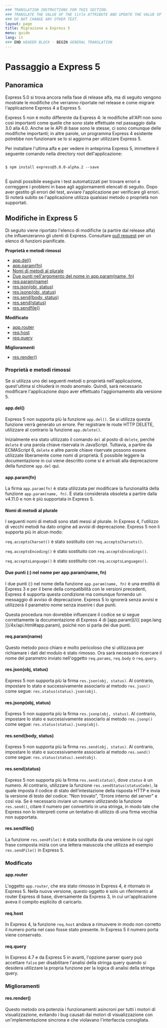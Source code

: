 ```yaml
---
### TRANSLATION INSTRUCTIONS FOR THIS SECTION:
### TRANSLATE THE VALUE OF THE title ATTRIBUTE AND UPDATE THE VALUE OF THE lang ATTRIBUTE.
### DO NOT CHANGE ANY OTHER TEXT.
layout: page
title: Migrazione a Express 5
menu: guide
lang: it
### END HEADER BLOCK - BEGIN GENERAL TRANSLATION
---
```


# Passaggio a Express 5

<h2 id="overview">Panoramica</h2>

Express 5.0 si trova ancora nella fase di release alfa, ma di seguito vengono mostrate le modifiche che verranno riportate nel release e come migrare l'applicazione Express 4 a Express 5.

Express 5 non è molto differente da Express 4: le modifiche all'API non sono così importanti come quelle che sono state effettuate nel passaggio dalla 3.0 alla 4.0.  Anche se le API di base sono le stesse, ci sono comunque delle modifiche importanti; in altre parole, un programma Express 4 esistente potrebbe non funzionare se lo si aggiorna per utilizzare Express 5.

Per installare l'ultima alfa e per vedere in anteprima Express 5, immettere il seguente comando nella directory root dell'applicazione:

<pre>
<code class="language-sh" translate="no">
$ npm install express@5.0.0-alpha.2 --save
</code>
</pre>

È quindi possibile eseguire i test automatizzati per trovare errori e correggere i problemi in base agli aggiornamenti elencati di seguito. Dopo aver gestito gli errori del test, avviare l'applicazione per verificare gli errori. Si noterà subito se l'applicazione utilizza qualsiasi metodo o proprietà non supportati.

<h2 id="changes">Modifiche in Express 5</h2>

Di seguito viene riportato l'elenco di modifiche (a partire dal release alfa) che influenzeranno gli utenti di Express.
Consultare [pull request](https://github.com/strongloop/express/pull/2237) per un elenco di funzioni pianificate.

**Proprietà e metodi rimossi**

<ul class="doclist">
  <li><a href="#app.del">app.del()</a></li>
  <li><a href="#app.param">app.param(fn)</a></li>
  <li><a href="#plural">Nomi di metodi al plurale</a></li>
  <li><a href="#leading">Due punti nell'argomento del nome in app.param(name, fn)</a></li>
  <li><a href="#req.param">req.param(name)</a></li>
  <li><a href="#res.json">res.json(obj, status)</a></li>
  <li><a href="#res.jsonp">res.jsonp(obj, status)</a></li>
  <li><a href="#res.send.body">res.send(body, status)</a></li>
  <li><a href="#res.send.status">res.send(status)</a></li>
  <li><a href="#res.sendfile">res.sendfile()</a></li>
</ul>

**Modificato**

<ul class="doclist">
  <li><a href="#app.router">app.router</a></li>
  <li><a href="#req.host">req.host</a></li>
  <li><a href="#req.query">req.query</a></li>
</ul>

**Miglioramenti**

<ul class="doclist">
  <li><a href="#res.render">res.render()</a></li>
</ul>

<h3>Proprietà e metodi rimossi</h3>

Se si utilizza uno dei seguenti metodi o proprietà nell'applicazione, quest'ultima si chiuderà in modo anomalo. Quindi, sarà necessario modificare l'applicazione dopo aver effettuato l'aggiornamento alla versione 5.

<h4 id="app.del">app.del()</h4>

Express 5 non supporta più la funzione `app.del()`. Se si utilizza questa funzione verrà generato un errore. Per registrare le route HTTP DELETE, utilizzare al contrario la funzione `app.delete()`.

Inizialmente era stato utilizzato il comando `del` al posto di `delete`, perché `delete` è una parola chiave riservata in JavaScript. Tuttavia, a partire da ECMAScript 6, `delete` e altre parole chiave riservate possono essere utilizzate liberamente come nomi di proprietà. È possibile leggere la documentazione in cui viene descritto come si è arrivati alla deprecazione della funzione `app.del` qui.

<h4 id="app.param">app.param(fn)</h4>

La firma `app.param(fn)` è stata utilizzata per modificare la funzionalità della funzione `app.param(name, fn)`. È stata considerata obsoleta a partire dalla v4.11.0 e non è più supportata in Express 5.

<h4 id="plural">Nomi di metodi al plurale</h4>

I seguenti nomi di metodi sono stati messi al plurale. In Express 4, l'utilizzo di vecchi metodi ha dato origine ad avvisi di deprecazione.  Express 5 non li supporta più in alcun modo:

`req.acceptsCharset()` è stato sostituito con `req.acceptsCharsets()`.

`req.acceptsEncoding()` è stato sostituito con `req.acceptsEncodings()`.

`req.acceptsLanguage()` è stato sostituito con `req.acceptsLanguages()`.

<h4 id="leading">Due punti (:) nel nome per app.param(name, fn)</h4>

I due punti (:) nel nome della funzione `app.param(name, fn)` è una eredità di Express 3 e per il bene della compatibilità con le versioni precedenti, Express 4 supporta questa condizione ma comunque fornendo un messaggio di avviso di deprecazione. Express 5 lo ignorerà senza avvisi e utilizzerà il parametro nome senza inserire i due punti.

Questa procedura non dovrebbe influenzare il codice se si segue correttamente la documentazione di Express 4 di [app.param](/{{ page.lang }}/4x/api.html#app.param), poiché non si parla dei due punti.

<h4 id="req.param">req.param(name)</h4>

Questo metodo poco chiaro e molto pericoloso che si utilizzava per richiamare i dati del modulo è stato rimosso. Ora sarà necessario ricercare il nome del parametro inviato nell'oggetto `req.params`, `req.body` o `req.query`.

<h4 id="res.json">res.json(obj, status)</h4>

Express 5 non supporta più la firma `res.json(obj, status)`. Al contrario, impostare lo stato e successivamente associarlo al metodo `res.json()` come segue: `res.status(status).json(obj)`.

<h4 id="res.jsonp">res.jsonp(obj, status)</h4>

Express 5 non supporta più la firma `res.jsonp(obj, status)`. Al contrario, impostare lo stato e successivamente associarlo al metodo `res.jsonp()` come segue: `res.status(status).jsonp(obj)`.

<h4 id="res.send.body">res.send(body, status)</h4>

Express 5 non supporta più la firma `res.send(obj, status)`. Al contrario, impostare lo stato e successivamente associarlo al metodo `res.send()` come segue: `res.status(status).send(obj)`.

<h4 id="res.send.status">res.send(status)</h4>

Express 5 non supporta più la firma <code>res.send(<em>status</em>)</code>, dove *`status`* è un numero. Al contrario, utilizzare la funzione `res.sendStatus(statusCode)`, la quale imposta il codice di stato dell'intestazione della risposta HTTP e invia la versione di testo del codice: "Non trovato", "Errore interno del server" e così via.
Se è necessario inviare un numero utilizzando la funzione `res.send()`, citare il numero per convertirlo in una stringa, in modo tale che Express non lo interpreti come un tentativo di utilizzo di una firma vecchia non supportata.

<h4 id="res.sendfile">res.sendfile()</h4>

La funzione `res.sendfile()` è stata sostituita da una versione in cui ogni frase composta inizia con una lettera maiuscola che utilizza ad esempio `res.sendFile()` in Express 5.

<h3>Modificato</h3>

<h4 id="app.router">app.router</h4>

L'oggetto `app.router`, che era stato rimosso in Express 4, è ritornato in Express 5. Nella nuova versione, questo oggetto è solo un riferimento al router Express di base, diversamente da Express 3, in cui un'applicazione aveva il compito esplicito di caricarlo.

<h4 id="req.host">req.host</h4>

In Express 4, la funzione `req.host` andava a rimuovere in modo non corretto il numero porta nel caso fosse stato presente. In Express 5 il numero porta viene conservato.

<h4 id="req.query">req.query</h4>

In Express 4.7 e da Express 5 in avanti, l'opzione parser query può accettare `false` per disabilitare l'analisi della stringa query quando si desidera utilizzare la propria funzione per la logica di analisi della stringa query.

<h3>Miglioramenti</h3>

<h4 id="res.render">res.render()</h4>

Questo metodo ora potenzia i funzionamenti asincroni per tutti i motori di visualizzazione, evitando i bug causati dai motori di visualizzazione con un'implementazione sincrona e che violavano l'interfaccia consigliata.
